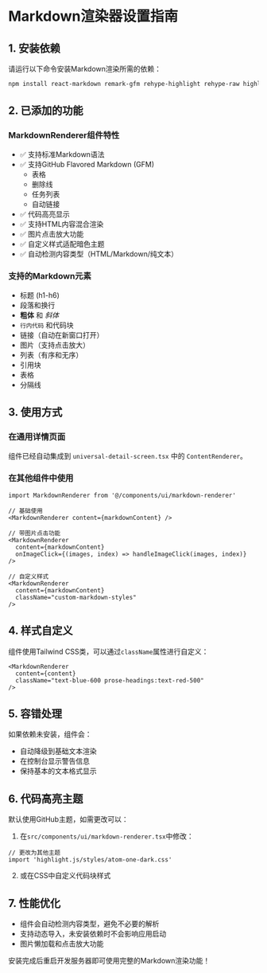 # Markdown渲染器设置指南

## 1. 安装依赖

请运行以下命令安装Markdown渲染所需的依赖：

```bash
npm install react-markdown remark-gfm rehype-highlight rehype-raw highlight.js
```

## 2. 已添加的功能

### MarkdownRenderer组件特性
- ✅ 支持标准Markdown语法
- ✅ 支持GitHub Flavored Markdown (GFM)
  - 表格
  - 删除线
  - 任务列表
  - 自动链接
- ✅ 代码高亮显示
- ✅ 支持HTML内容混合渲染
- ✅ 图片点击放大功能
- ✅ 自定义样式适配暗色主题
- ✅ 自动检测内容类型（HTML/Markdown/纯文本）

### 支持的Markdown元素
- 标题 (h1-h6)
- 段落和换行
- **粗体** 和 *斜体*
- `行内代码` 和代码块
- 链接（自动在新窗口打开）
- 图片（支持点击放大）
- 列表（有序和无序）
- 引用块
- 表格
- 分隔线

## 3. 使用方式

### 在通用详情页面
组件已经自动集成到 `universal-detail-screen.tsx` 中的 `ContentRenderer`。

### 在其他组件中使用
```tsx
import MarkdownRenderer from '@/components/ui/markdown-renderer'

// 基础使用
<MarkdownRenderer content={markdownContent} />

// 带图片点击功能
<MarkdownRenderer 
  content={markdownContent}
  onImageClick={(images, index) => handleImageClick(images, index)}
/>

// 自定义样式
<MarkdownRenderer 
  content={markdownContent}
  className="custom-markdown-styles"
/>
```

## 4. 样式自定义

组件使用Tailwind CSS类，可以通过`className`属性进行自定义：

```tsx
<MarkdownRenderer 
  content={content}
  className="text-blue-600 prose-headings:text-red-500"
/>
```

## 5. 容错处理

如果依赖未安装，组件会：
- 自动降级到基础文本渲染
- 在控制台显示警告信息
- 保持基本的文本格式显示

## 6. 代码高亮主题

默认使用GitHub主题，如需更改可以：

1. 在`src/components/ui/markdown-renderer.tsx`中修改：
```tsx
// 更改为其他主题
import 'highlight.js/styles/atom-one-dark.css'
```

2. 或在CSS中自定义代码块样式

## 7. 性能优化

- 组件会自动检测内容类型，避免不必要的解析
- 支持动态导入，未安装依赖时不会影响应用启动
- 图片懒加载和点击放大功能

安装完成后重启开发服务器即可使用完整的Markdown渲染功能！ 